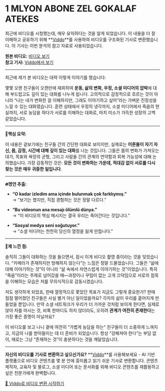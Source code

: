 # 1 MLYON ABONE ZEL GOKALAF ATEKES

최근에 비디오를 시청했는데, 매우 유익하다는 것을 알게 되었습니다. 이 내용을 더 잘 이해하고 공유하기 위해 **[Viddo](https://viddo.pro/)**를 사용하여 비디오를 구조화된 기사로 변환했습니다. 이 기사는 이번 분석의 참고 자료로 사용되었습니다.

**원본 비디오:** [비디오 보기](https://www.youtube.com/watch?v=EGKPeL4YxZA)  
**참고 기사:** [Viddo에서 보기](https://viddo.pro/zh/video-result/0d6a8c91-bbfb-4cae-9993-ceca9fb7e854)

---

최근에 제가 본 비디오는 대략 이렇게 이야기를 했습니다:

몇몇 오랜 친구들이 오랜만에 재회하여 **운동, 삶의 변화, 우정, 소셜 미디어의 압박**에 대해 부드럽고도 깊이 있는 대화를 나누게 됩니다. 고의적으로 감정적으로 흐르는 것이 아니라 “나는 네가 변화한 걸 이해하지만, 그래도 이야기하고 싶어”라는 가벼운 진정성을 느낄 수 있는 대화였습니다. 훈련 상태에서 우정의 냉각까지, 소셜 미디어에서 죽음의 현실까지, 서로 농담을 하다가 서로를 이해하는 대화로, 마치 미소가 가득한 성장의 고백 같았습니다.

---

**🌟핵심 요약:**

이 내용은 겉보기에는 친구들 간의 간단한 대화로 보이지만, 실제로는 **어른들이 자기 자신, 몸, 감정, 시간에 대해 깊이 있는 대화**를 나눈 것입니다. 그들은 몸의 변화가 가져오는 대가, 목표와 욕망의 균형, 그리고 사람들 간의 관계의 연약함과 회복 가능성에 대해 논의했습니다. 가장 감동적인 것은: **모든 것이 변화하는 가운데, 적대감 없이 서로를 다시 찾는 것은 매우 귀중한 일입니다**.

---

**🔥명언 추출:**

- **“O kadar izledim ama içinde bulunmak çok farklıymış.”**  
  → “보기는 했지만, 직접 경험하는 것은 정말 다르다.”

- **“Bu videonun ana mesajı ölümlü dünya.”**  
  → “이 비디오의 핵심 메시지는 결국 우리는 죽어간다는 것입니다.”

- **“Sosyal medya seni soğutuyor.”**  
  → “소셜 미디어는 천천히 당신의 열정을 잃게 만듭니다.”

---

**🧠제 느낀 점:**

솔직히 그들이 대화하는 것을 들으면서, 잠시 이게 비디오 촬영 중이라는 것을 잊었습니다. “카메라가 존재하지만 방해하지 않는다”는 느낌은 정말 드물었습니다. 그들은 “삶에 대해 이야기하는 것”이 아니라 “삶 속에서 자연스럽게 이야기하는 것”이었습니다. 특히 “죽음”이라는 주제로 넘어갔을 때—과장이나 꾸밈이 없는 고개 끄덕임으로 서로의 침묵을 이해하는 모습은 저를 무의식적으로 감동시켰습니다.

저도 생각하게 되었죠, 한때 열정적으로 쫓았던 목표가 지금도 그렇게 중요한가? 한때 점점 멀어졌던 친구들은 사실 별거 아닌 일이었을까요? 각자의 삶이 우리를 흩어지게 만들었을 뿐입니다. 만약 소셜 네트워크가 우리가 더 가까운 것처럼 보이게 한다면, 실제로 앉아 차를 마시는 것, 비록 한마디도 하지 않더라도, 오히려 **관계가 여전히 존재한다**는 가장 좋은 증명이 아닐까요?

이 비디오를 보고 나니 곁에 여전히 “가볍게 농담을 하는” 친구들이 더 소중하게 느껴지고, 지금의 나를 받아들이는 데 더 준비가 되었습니다. 항상 “강해져야 한다”는 부담 없이, 때로는 그냥 “존재하는 것”이 충분하다는 것을 깨달았습니다.

---

**자신의 비디오를 기사로 변환하고 싶으신가요?** **[Viddo](https://viddo.pro/)**를 사용해보세요 - AI 기반 플랫폼으로 비디오 콘텐츠를 몇 분 안에 흥미롭고 읽기 쉬운 기사로 변환합니다. 콘텐츠 제작자, 교육자 및 블로그, 소셜 미디어 또는 문서화를 위해 비디오 콘텐츠를 재활용하고 싶은 전문가에게 완벽합니다.

[🚀 Viddo로 비디오 변환 시작하기](https://viddo.pro/)